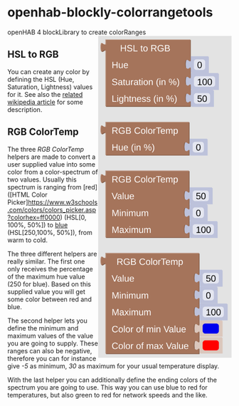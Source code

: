 # openhab-blockly-colorrangetools

openHAB 4 blockLibrary to create colorRanges
[<img src="img/blockLibrary_colorRangeTools.png" align="right" width="300">](img/blockLibrary_colorRangeTools.png)

## HSL to RGB

You can create any color by defining the HSL (Hue, Saturation, Lightness) values for it. See also the [related wikipedia article](https://en.wikipedia.org/wiki/HSL_and_HSV) for some description.

## RGB ColorTemp

The three *RGB ColorTemp* helpers are made to convert a user supplied value into some color from a color-spectrum of two values. Usually this spectrum is ranging from [red]([HTML Color Picker]https://www.w3schools.com/colors/colors_picker.asp?colorhex=ff0000) (HSL[0, 100%, 50%]) to [blue](https://www.w3schools.com/colors/colors_picker.asp?colorhex=0000ff) (HSL[250,100%, 50%]), from warm to cold.

The three different helpers are really similar. The first one only receives the percentage of the maximum hue value (250 for blue). Based on this supplied value you will get some color between red and blue.

The second helper lets you define the minimum and maximum values of the value you are going to supply. These ranges can also be negative, therefore you can for instance give *-5* as minimum, *30* as maximum for your usual temperature display.

With the last helper you can additionally define the ending colors of the spectrum you are going to use. This way you can use blue to red for temperatures, but also green to red for network speeds and the like.